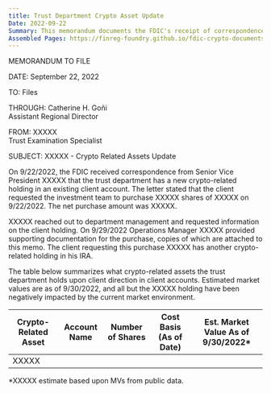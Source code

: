 ```yaml
---
title: Trust Department Crypto Asset Update
Date: 2022-09-22
Summary: This memorandum documents the FDIC's receipt of correspondence from a bank's Senior Vice President regarding a new crypto-related holding in an existing client account within the trust department. The document details that a client requested the investment team to purchase shares of a specific crypto-related asset, with the net purchase amount specified. The memo notes that the client already had another crypto-related holding in their IRA. The document includes a table summarizing crypto-related assets held by the trust department upon client direction, with estimated market values as of a specific date, noting that most holdings have been negatively impacted by the current market environment. (AI-generated)
Assembled Pages: https://finreg-foundry.github.io/fdic-crypto-documents//assets/assembled_pages/document_42440.pdf
---
```

MEMORANDUM TO FILE

DATE: September 22, 2022

TO: Files

THROUGH: Catherine H. Goñi  
Assistant Regional Director

FROM: XXXXX  
Trust Examination Specialist

SUBJECT: XXXXX - Crypto Related Assets Update

On 9/22/2022, the FDIC received correspondence from Senior Vice President XXXXX that the trust department has a new crypto-related holding in an existing client account. The letter stated that the client requested the investment team to purchase XXXXX shares of XXXXX on 9/22/2022. The net purchase amount was XXXXX.

XXXXX reached out to department management and requested information on the client holding. On 9/29/2022 Operations Manager XXXXX provided supporting documentation for the purchase, copies of which are attached to this memo. The client requesting this purchase XXXXX has another crypto-related holding in his IRA.

The table below summarizes what crypto-related assets the trust department holds upon client direction in client accounts. Estimated market values are as of 9/30/2022, and all but the XXXXX holding have been negatively impacted by the current market environment.

| Crypto-Related Asset | Account Name | Number of Shares | Cost Basis (As of Date) | Est. Market Value As of 9/30/2022* |
|----------------------|--------------|------------------|-------------------------|-----------------------------------|
| XXXXX                |              |                  |                         |                                   |

*XXXXX estimate based upon MVs from public data.